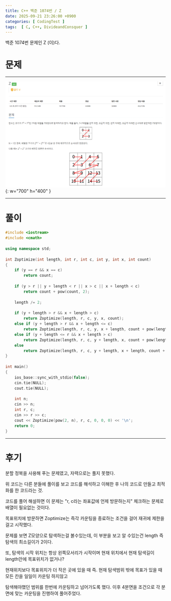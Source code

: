 ```yaml
---
title: C++ 백준 1074번 / Z
date: 2025-09-21 23:26:00 +0900
categories: [ CodingTest ]  
tags:  [ C, C++, DivideandConsquer ]
---
```


백준 1074번 문제인 Z (이)다.

# 문제   
---------------------------------------

![Desktop View](/assets/img/Z.png){: w="700" h="400" }

---------------------------------------

# 풀이

```c++
#include <iostream>
#include <cmath>

using namespace std;

int Zoptimize(int length, int r, int c, int y, int x, int count)
{
    if (y == r && x == c)
        return count;
    
    if (y > r || y + length < r || x > c || x + length < c)
        return count + pow(count, 2);
    
    length /= 2;
    
    if (y + length > r && x + length > c)
        return Zoptimize(length, r, c, y, x, count);
    else if (y + length > r && x + length <= c)
        return Zoptimize(length, r, c, y, x + length, count + pow(length, 2));
    else if (y + length <= r && x + length > c)
        return Zoptimize(length, r, c, y + length, x, count + pow(length, 2) * 2);
    else
        return Zoptimize(length, r, c, y + length, x + length, count + pow(length, 2) * 3);
}

int main()
{
    ios_base::sync_with_stdio(false);
    cin.tie(NULL);
    cout.tie(NULL);
    
    int n;
    cin >> n;
    int r, c;
    cin >> r >> c;
    cout << Zoptimize(pow(2, n), r, c, 0, 0, 0) << '\n';
    return 0;
}
```
---------------------------------------

# 후기

분할 정복을 사용해 푸는 문제였고, 자력으로는 풀지 못했다.

위 코드는 다른 분들에 풀이를 보고 코드를 해석하고 이해한 후 나의 코드로 만들고 최적화를 한 코드라는 것.

코드를 풀어 해설하면 이 문제는 "r, c라는 좌표값에 언제 방문하는지" 체크하는 문제로 배열이 필요없는 것이다.

목표위치에 방문하면 Zoptimize는 즉각 카운팅을 종료하는 조건을 걸어 재귀에 제한을 걸고 시작했다.

문제를 보면 Z모양으로 탐색하는걸 볼수있는데, 이 부분을 보고 알 수있는건 length 즉 탐색의 최소길이가 2이다.

또, 탐색의 시작 위치는 항상 왼쪽모서리가 시작이며 현재 위치에서 현재 탐색길이 length안에 목표위치가 없거나?

현재위치보다 목표위치가 더 작은 곳에 있을 때 즉. 현재 탐색범위 밖에 목표가 있을 때 모든 칸을 일일이 카운팅 하지않고

탐색해야했던 범위를 한번에 카운팅하고 넘어가도록 했다. 이후 4분면을 조건으로 각 분면에 맞는 카운팅을 진행하여 풀어주었다.



